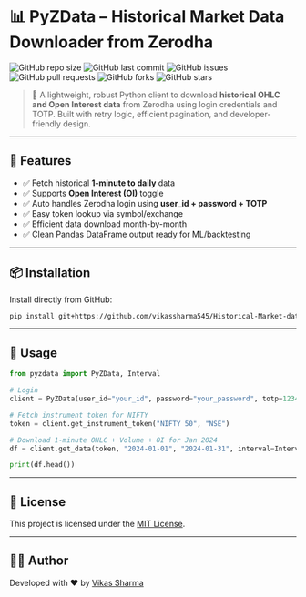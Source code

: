 
# 📊 PyZData – Historical Market Data Downloader from Zerodha

![GitHub repo size](https://img.shields.io/github/repo-size/vikassharma545/Historical-Market-data-From-Zerodha)
![GitHub last commit](https://img.shields.io/github/last-commit/vikassharma545/Historical-Market-data-From-Zerodha)
![GitHub issues](https://img.shields.io/github/issues/vikassharma545/Historical-Market-data-From-Zerodha)
![GitHub pull requests](https://img.shields.io/github/issues-pr/vikassharma545/Historical-Market-data-From-Zerodha)
![GitHub forks](https://img.shields.io/github/forks/vikassharma545/Historical-Market-data-From-Zerodha?style=social)
![GitHub stars](https://img.shields.io/github/stars/vikassharma545/Historical-Market-data-From-Zerodha?style=social)

> 💼 A lightweight, robust Python client to download **historical OHLC and Open Interest data** from Zerodha using login credentials and TOTP. Built with retry logic, efficient pagination, and developer-friendly design.

---

## 🚀 Features

- ✅ Fetch historical **1-minute to daily** data
- ✅ Supports **Open Interest (OI)** toggle
- ✅ Auto handles Zerodha login using **user_id + password + TOTP**
- ✅ Easy token lookup via symbol/exchange
- ✅ Efficient data download month-by-month
- ✅ Clean Pandas DataFrame output ready for ML/backtesting

---

## 📦 Installation

Install directly from GitHub:

```bash
pip install git+https://github.com/vikassharma545/Historical-Market-data-From-Zerodha.git
```

---

## 🧠 Usage

```python
from pyzdata import PyZData, Interval

# Login
client = PyZData(user_id="your_id", password="your_password", totp=123456)

# Fetch instrument token for NIFTY
token = client.get_instrument_token("NIFTY 50", "NSE")

# Download 1-minute OHLC + Volume + OI for Jan 2024
df = client.get_data(token, "2024-01-01", "2024-01-31", interval=Interval.MINUTE_1, oi=True, print_logs=True)

print(df.head())
```

---

## 📝 License

This project is licensed under the [MIT License](LICENSE).

---

## 🙋‍♂️ Author

Developed with ❤️ by [Vikas Sharma](https://github.com/vikassharma545)
